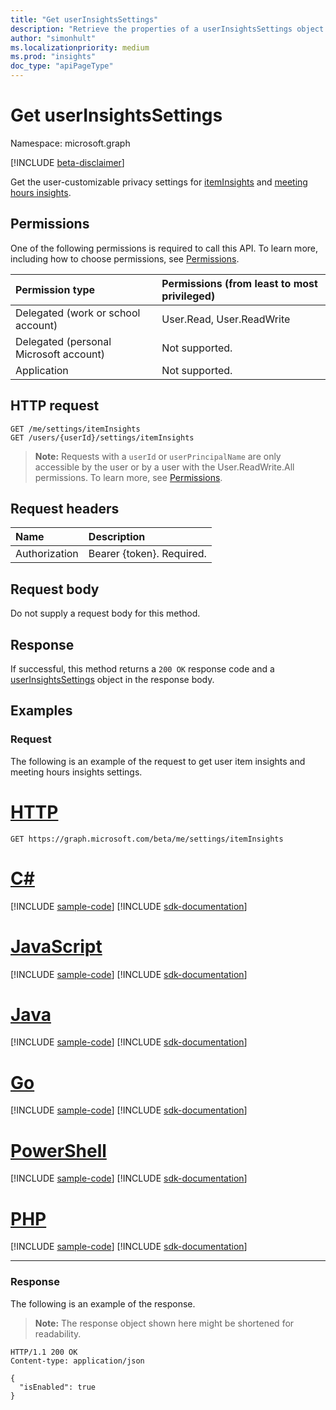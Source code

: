 ```yaml
---
title: "Get userInsightsSettings"
description: "Retrieve the properties of a userInsightsSettings object."
author: "simonhult"
ms.localizationpriority: medium
ms.prod: "insights"
doc_type: "apiPageType"
---
```


# Get userInsightsSettings

Namespace: microsoft.graph

[!INCLUDE [beta-disclaimer](../../includes/beta-disclaimer.md)]

Get the user-customizable privacy settings for [itemInsights](../resources/iteminsights.md) and [meeting hours insights](https://support.microsoft.com/office/update-your-meeting-hours-using-the-profile-card-0613d113-d7c1-4faa-bb11-c8ba30a78ef1).

## Permissions

One of the following permissions is required to call this API. To learn more, including how to choose permissions, see [Permissions](/graph/permissions-reference).

|Permission type      | Permissions (from least to most privileged)              |
|:--------------------|:---------------------------------------------------------|
|Delegated (work or school account) | User.Read, User.ReadWrite |
|Delegated (personal Microsoft account) | Not supported.    |
|Application | Not supported. |


## HTTP request
<!-- { "blockType": "ignored" } -->
```http
GET /me/settings/itemInsights
GET /users/{userId}/settings/itemInsights
```

>**Note:** Requests with a `userId` or `userPrincipalName` are only accessible by the user or by a user with the User.ReadWrite.All permissions. To learn more, see [Permissions](/graph/permissions-reference).

## Request headers

| Name       | Description|
|:-----------|:----------|
| Authorization  | Bearer {token}. Required. |

## Request body

Do not supply a request body for this method.

## Response

If successful, this method returns a `200 OK` response code and a [userInsightsSettings](../resources/userinsightssettings.md) object in the response body.

## Examples

### Request

The following is an example of the request to get user item insights and meeting hours insights settings.


# [HTTP](#tab/http)
<!-- {
  "blockType": "request",
  "name": "get_userInsightsSettings"
}-->

```msgraph-interactive
GET https://graph.microsoft.com/beta/me/settings/itemInsights
```

# [C#](#tab/csharp)
[!INCLUDE [sample-code](../includes/snippets/csharp/get-userinsightssettings-csharp-snippets.md)]
[!INCLUDE [sdk-documentation](../includes/snippets/snippets-sdk-documentation-link.md)]

# [JavaScript](#tab/javascript)
[!INCLUDE [sample-code](../includes/snippets/javascript/get-userinsightssettings-javascript-snippets.md)]
[!INCLUDE [sdk-documentation](../includes/snippets/snippets-sdk-documentation-link.md)]

# [Java](#tab/java)
[!INCLUDE [sample-code](../includes/snippets/java/get-userinsightssettings-java-snippets.md)]
[!INCLUDE [sdk-documentation](../includes/snippets/snippets-sdk-documentation-link.md)]

# [Go](#tab/go)
[!INCLUDE [sample-code](../includes/snippets/go/get-userinsightssettings-go-snippets.md)]
[!INCLUDE [sdk-documentation](../includes/snippets/snippets-sdk-documentation-link.md)]

# [PowerShell](#tab/powershell)
[!INCLUDE [sample-code](../includes/snippets/powershell/get-userinsightssettings-powershell-snippets.md)]
[!INCLUDE [sdk-documentation](../includes/snippets/snippets-sdk-documentation-link.md)]

# [PHP](#tab/php)
[!INCLUDE [sample-code](../includes/snippets/php/get-userinsightssettings-php-snippets.md)]
[!INCLUDE [sdk-documentation](../includes/snippets/snippets-sdk-documentation-link.md)]

---

### Response

The following is an example of the response. 
> **Note:** The response object shown here might be shortened for readability.

<!-- {
  "blockType": "response",
  "truncated": true,
  "@odata.type": "microsoft.graph.userInsightsSettings",
  "name": "get_userInsightsSettings"
} -->

```http
HTTP/1.1 200 OK
Content-type: application/json

{
  "isEnabled": true
}
```


